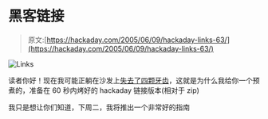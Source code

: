 # 黑客链接

> 原文:[https://hackaday.com/2005/06/09/hackaday-links-63/](https://hackaday.com/2005/06/09/hackaday-links-63/)

![Links](img/bf7972a14ee95bc1c8172784847685f4.png)

读者你好！现在我可能正躺在沙发上[失去了四颗牙齿](http://www.columbia.edu/%7Ejjp29/casimg/removable_partial_dentures_02.jpg)，这就是为什么我给你一个预煮的，准备在 60 秒内烤好的 hackaday 链接版本(相对于 zip)

我只是想让你们知道，下周二，我将推出一个非常好的指南
